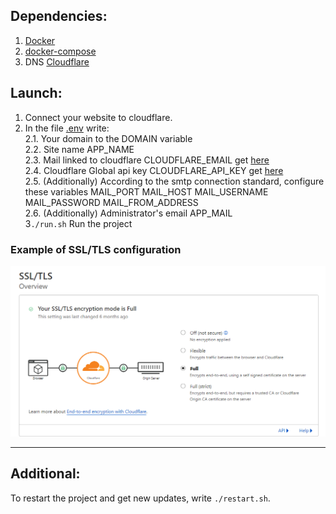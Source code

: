 ## Dependencies:
1. [Docker](https://www.docker.com/)
1. [docker-compose](https://github.com/docker/compose)
1. DNS [Cloudflare](https://www.cloudflare.com/)
## Launch:
1. Connect your website to cloudflare. 
2. In the file [.env](.env) write:  
2.1. Your domain to the DOMAIN variable  
2.2. Site name APP_NAME  
2.3. Mail linked to cloudflare CLOUDFLARE_EMAIL get [here](https://dash.cloudflare.com/profile)  
2.4. Cloudflare Global api key CLOUDFLARE_API_KEY get [here](https://dash.cloudflare.com/profile/api-tokens)  
2.5. (Additionally) According to the smtp connection standard, configure these variables MAIL_PORT MAIL_HOST MAIL_USERNAME MAIL_PASSWORD MAIL_FROM_ADDRESS  
2.6. (Additionally) Administrator's email APP_MAIL  
3`./run.sh` Run the project

### Example of SSL/TLS configuration
![](documentation/cloudflare.png) 
****
## Additional:
To restart the project and get new updates, write `./restart.sh`.  
